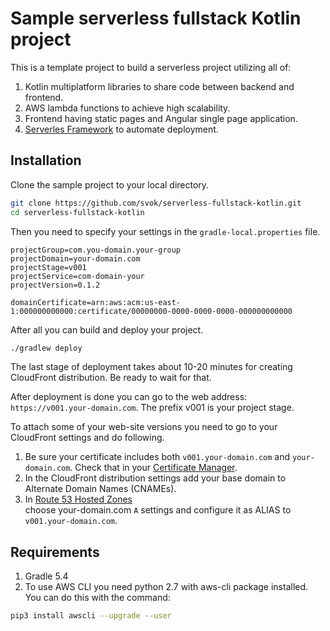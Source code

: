 # Sample serverless fullstack Kotlin project

This is a template project to build a serverless project utilizing all of:
1. Kotlin multiplatform libraries to share code between backend and frontend.
1. AWS lambda functions to achieve high scalability.
1. Frontend having static pages and Angular single page application.
1. [Serverles Framework](https://serverlessp.com/) to automate deployment.

## Installation

Clone the sample project to your local directory.
```bash
git clone https://github.com/svok/serverless-fullstack-kotlin.git
cd serverless-fullstack-kotlin
```

Then you need to specify your settings in the `gradle-local.properties` file.
```properties
projectGroup=com.you-domain.your-group
projectDomain=your-domain.com
projectStage=v001
projectService=com-domain-your
projectVersion=0.1.2

domainCertificate=arn:aws:acm:us-east-1:000000000000:certificate/00000000-0000-0000-0000-000000000000
```

After all you can build and deploy your project.
```bash
./gradlew deploy
```
The last stage of deployment takes about 10-20 minutes for creating CloudFront 
distribution. Be ready to wait for that.

After deployment is done you can go to the web address: `https://v001.your-domain.com`.
The prefix v001 is your project stage.

To attach some of your web-site versions you need to go to your CloudFront settings and do following.
1. Be sure your certificate includes both `v001.your-domain.com` and `your-domain.com`. Check that in your 
[Certificate Manager](https://console.aws.amazon.com/acm/home?region=us-east-1#/).
1. In the CloudFront distribution settings add your base domain to Alternate Domain Names (CNAMEs).
1. In [Route 53 Hosted Zones](https://console.aws.amazon.com/route53/home?region=us-east-1#hosted-zones:)  
choose your-domain.com `A` settings and configure it as ALIAS to `v001.your-domain.com`.

## Requirements
1. Gradle 5.4
1. To use AWS CLI you need python 2.7 with aws-cli package installed. You can do this with the command:
```bash
pip3 install awscli --upgrade --user
```
